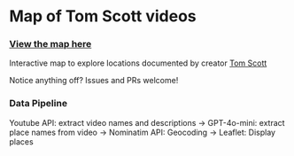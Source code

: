 # Map of Tom Scott videos

### [View the map here](https://sambaumann.com/tom-scott-map)

Interactive map to explore locations documented by creator [Tom Scott](https://www.youtube.com/channel/UCBa659QWEk1AI4Tg--mrJ2A)

Notice anything off? Issues and PRs welcome!

### Data Pipeline
Youtube API: extract video names and descriptions -> GPT-4o-mini: extract place names from video -> Nominatim API: Geocoding -> Leaflet: Display places
